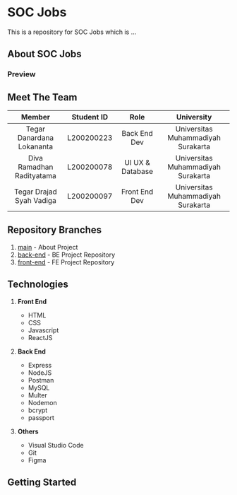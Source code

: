 # SOC Jobs
This is a repository for SOC Jobs which is ...

## About SOC Jobs

### Preview


## Meet The Team

|         Member                    |   Student ID  |        Role        |                University             |                                               
| :------------------------------:  |  :----------: | :----------------: |  :----------------------------------: |
|  Tegar Danardana Lokananta        |  L200200223   |    Back End Dev    |  Universitas Muhammadiyah Surakarta   |
|  Diva Ramadhan Radityatama        |  L200200078   |  UI UX & Database  |  Universitas Muhammadiyah Surakarta   |
|  Tegar Drajad Syah Vadiga         |  L200200097   |   Front End Dev    |  Universitas Muhammadiyah Surakarta   |

## Repository Branches

1. [main](https://github.com/BangTeg/soc.jobs) - About Project
2. [back-end](https://github.com/BangTeg/soc.jobs-backend) - BE Project Repository
3. [front-end](https://github.com/BangTeg/soc.jobs-frontend) - FE Project Repository

## Technologies

1. <b>Front End</b>
   - HTML
   - CSS
   - Javascript
   - ReactJS

2. <b>Back End</b>
   - Express
   - NodeJS
   - Postman
   - MySQL
   - Multer
   - Nodemon
   - bcrypt
   - passport

3. <b>Others</b>
   - Visual Studio Code
   - Git
   - Figma

## Getting Started
